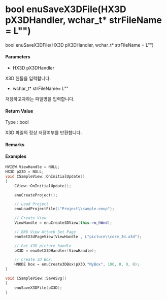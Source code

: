 # bool enuSaveX3DFile\(HX3D pX3DHandler, wchar\_t\* strFileName = L""\)

bool enuSaveX3DFile\(HX3D pX3DHandler, wchar\_t\* strFileName = L""\)

#### Parameters

* HX3D pX3DHandler

X3D 핸들을 입력합니다.

* wchar\_t\* strFileName= L""

저장하고자하는 파일명을 입력합니다.

#### Return Value

Type : bool

X3D 파일의 정상 저장여부를 반환합니다.

#### Remarks

#### Examples

```cpp
HVIEW ViewHandle = NULL; 
HX3D pX3D = NULL;
void CSampleView::OnInitialUpdate() 
{ 
    CView::OnInitialUpdate(); 

    enuCreateProject(); 

    // Load Project
    enuLoadProjectFile(L"Project\\sample.enup"); 

    // Create View
    ViewHandle = enuCreate3DView(this->m_hWnd); 

    // ENU View Attach Set Page 
    enuSetX3dPageView(ViewHandle , L"picture\\core_3d.x3d");

    // Get X3D picture handle
    pX3D = enuGetX3DHandler(ViewHandle);

    // Create 3D Box.
    HNODE box = enuCreate3DBox(pX3D,"MyBox", 100, 0, 0, 0);        
}

void CSampleView::SaveSvg()
{
    enuSaveX3DFile(pX3D);
}
```



